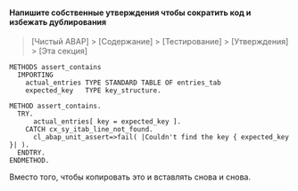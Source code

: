 #### Напишите собственные утверждения чтобы сократить код и избежать дублирования

> [Чистый ABAP] > [Содержание] > [Тестирование] > [Утверждения] > [Эта секция]

```ABAP
METHODS assert_contains
  IMPORTING
    actual_entries TYPE STANDARD TABLE OF entries_tab
    expected_key   TYPE key_structure.

METHOD assert_contains.
  TRY.
      actual_entries[ key = expected_key ].
    CATCH cx_sy_itab_line_not_found.
      cl_abap_unit_assert=>fail( |Couldn't find the key { expected_key }| ).
  ENDTRY.
ENDMETHOD.
```

Вместо того, чтобы копировать это и вставлять снова и снова.
